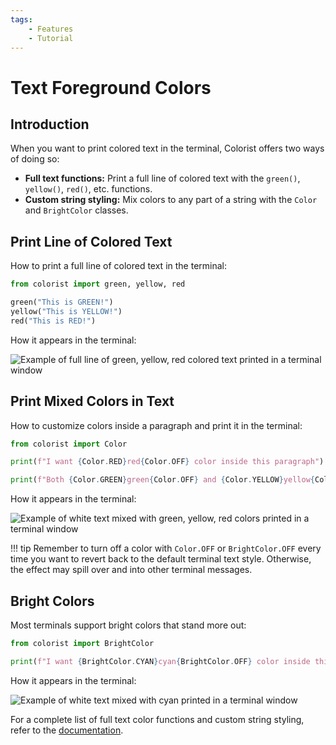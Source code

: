 ```yaml
---
tags:
    - Features
    - Tutorial
---
```


# Text Foreground Colors
## Introduction
When you want to print colored text in the terminal, Colorist offers two ways of doing so:

* **Full text functions:** Print a full line of colored text with the `green()`, `yellow()`, `red()`, etc. functions.
* **Custom string styling:** Mix colors to any part of a string with the `Color` and `BrightColor` classes.

## Print Line of Colored Text
How to print a full line of colored text in the terminal:

```python linenums="1"
from colorist import green, yellow, red

green("This is GREEN!")
yellow("This is YELLOW!")
red("This is RED!")
```

How it appears in the terminal:

![Example of full line of green, yellow, red colored text printed in a terminal window](../assets/images/examples/color_full_text_green_yellow_red.png)

## Print Mixed Colors in Text
How to customize colors inside a paragraph and print it in the terminal:

```python linenums="1"
from colorist import Color

print(f"I want {Color.RED}red{Color.OFF} color inside this paragraph")

print(f"Both {Color.GREEN}green{Color.OFF} and {Color.YELLOW}yellow{Color.OFF} are nice colors")
```

How it appears in the terminal:

![Example of white text mixed with green, yellow, red colors printed in a terminal window](../assets/images/examples/color_custom_text_green_yellow_red.png)

!!! tip
    Remember to turn off a color with `Color.OFF` or `BrightColor.OFF` every time you want to revert back to the default terminal text style. Otherwise, the effect may spill over and into other terminal messages.

## Bright Colors
Most terminals support bright colors that stand more out:

```python linenums="1"
from colorist import BrightColor

print(f"I want {BrightColor.CYAN}cyan{BrightColor.OFF} color inside this paragraph")
```

How it appears in the terminal:

![Example of white text mixed with cyan printed in a terminal window](../assets/images/examples/bright_color_custom_text_cyan.png)

For a complete list of full text color functions and custom string styling, refer to the [documentation](../reference/text-foreground-colors.md).
